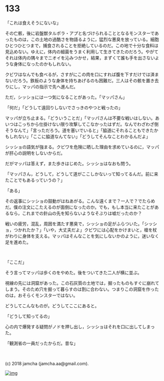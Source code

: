 # 133

「これは食えそうにないな」  

その亡骸，後に岩盤獣タルポラ・アプと名づけられることとなるモンスターであったものは，この土地の過酷さを物語るように，猛烈な悪臭を放っている。細胞ひとつひとつまで，捕食されることを拒絶しているのだ。この地で十分な食料は見込めない。ゆえに，体内の細菌をうまく利用して生きてきたのだろう。やがてそれは体内の隅々までニオイを沁みつかせ，結果，まずくて誰も手を出さないような身体になったのかもしれない。  

クビワはなんでも食べるが，さすがにこの肉を口にすれば腹を下すだけでは済まないだろう。鉄板のような身体を持ちあげるのも困難だ。三人はその骸を置き去りにし，マッパの指示で先へ進んだ。  

ただ，シッショには一つ気になることがあった。「マッパさん」  

「何だ」「どうして遠回りしないでさっきのやつと戦ったの」  

マッパが立ち止まる。「どういうことだ」「マッパさんは不要な戦いはしない。あいつはこっちから仕掛けない限り攻撃してこなかったはずだ。なんでわざわざ倒そうなんて」「言っただろう。道を塞いでいると」「脇道にそれることもできたかもしれない」「ここに脇道なんてない」「どうしてそんなことわかるんだよ」  

シッショの語気が強まる。クビワを危険に晒した理由を求めているのに，マッパが肝心の説明をしないからだ。  

だがマッパは答えず，また歩きはじめた。シッショはなおも問う。  

「マッパさん，どうして，どうして道がここしかないって知ってるんだ。前に来たことでもあるっていうの？」  

「ある」  

その返事にシッショの鼓動がはねあがる。こんな遠くまで？一人で？でたらめだ。僕の注文にこたえるのが面倒になったのか。でも，もし本当に来たことがあるなら，これまでの針山の先を知らないようなそぶりは嘘だったのか？  

戦いの疲労，混乱，周囲を満たす悪臭で，シッショの足がふらついた。「シッショ，つかれたか？」「いや，大丈夫だよ」クビワには心配をかけまいと，槍を杖がわりに身体を支える。マッパはそんなことを気にしないかのように，迷いなく足を進めた。  

<br>  

「ここだ」  

そう言ってマッパは歩くのをやめた。後をついてきた二人が横に並ぶ。  

視線の先には洞窟があった。この石灰質の土地では，掘ったものもすぐに崩れてしまう。そのため穴を掘って暮らすのは割に合わない。つまりこの洞窟を作ったのは，おそらくモンスターではない。  

どうしてこんなものが。どうしてここにあると。  

「どうして知ってるの」  

心の内で爆発する疑問がノドを押し出し，シッショはそれを口に出してしまった。  

「観測省の一員だったからだ。昔な」  

<br>  
<br>  
(c) 2018 jamcha (jamcha.aa@gmail.com).  

[![img](http://i.creativecommons.org/l/by-nc-sa/4.0/88x31.png)](http://creativecommons.org/licenses/by-nc-sa/4.0/deed)